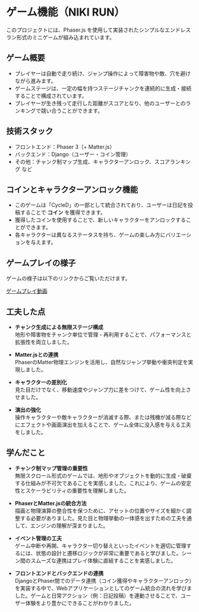 # ゲーム機能（NIKI RUN）

このプロジェクトには、Phaser.js を使用して実装されたシンプルなエンドレスラン形式のミニゲームが組み込まれています。


## ゲーム概要

- プレイヤーは自動で走り続け、ジャンプ操作によって障害物や敵、穴を避けながら進みます。
- ゲームステージは、一定の幅を持つステージチャンクを連続的に生成・接続することで構成されています。
- プレイヤーが生き残って走行した距離がスコアとなり、他のユーザーとのランキングで競い合うことができます。

## 技術スタック
- フロントエンド：Phaser 3（+ Matter.js）
- バックエンド：Django（ユーザー・コイン管理）
- その他：チャンク制マップ生成、キャラクターアンロック、スコアランキング など

## コインとキャラクターアンロック機能

- このゲームは「CycleD」の一部として統合されており、ユーザーは日記を投稿することで **コイン** を獲得できます。
- 獲得したコインを使用することで、新しいキャラクターをアンロックすることができます。
- 各キャラクターは異なるステータスを持ち、ゲームの楽しみ方にバリエーションを与えます。

## ゲームプレイの様子

ゲームの様子は以下のリンクからご覧いただけます。

[ゲームプレイ動画](https://youtu.be/ChiuTB7LyqE)


## 工夫した点

- **チャンク生成による無限ステージ構成**  
  地形や障害物をチャンク単位で管理・再利用することで、パフォーマンスと拡張性を両立しました。

- **Matter.jsとの連携**  
  PhaserのMatter物理エンジンを活用し、自然なジャンプ挙動や衝突判定を実現しました。

- **キャラクターの差別化**  
  見た目だけでなく、移動速度やジャンプ力に差をつけて、ゲーム性を向上させました。

- **演出の強化**  
  操作キャラクターや敵キャラクターが消滅する際、または残機が減る際などにエフェクトや画面演出を加えることで、ゲーム全体に没入感を与える工夫をしました。


## 学んだこと

- **チャンク制マップ管理の重要性**  
  無限スクロール形式のゲームでは、地形やオブジェクトを動的に生成・破棄する仕組みが不可欠であることを実感しました。これにより、ゲームの安定性とスケーラビリティの重要性を理解しました。

- **PhaserとMatter.jsの統合方法**  
  描画と物理演算の整合性を保つために、アセットの位置やサイズを細かく調整する必要がありました。見た目と物理挙動の一体感を出すための工夫を通して、エンジンの理解が深まりました。

- **イベント管理の工夫**  
  ゲーム中断や再開、キャラクター切り替えといったイベントを適切に管理するには、状態の設計と遷移ロジックが非常に重要であると学びました。シーン間のスムーズな連携はプレイ体験に直結することを実感しました。

- **フロントエンドとバックエンドの連携**  
  DjangoとPhaser間でのデータ連携（コイン獲得やキャラクターアンロック）を実装する中で、Webアプリケーションとしてのゲーム統合の流れを学びました。ゲームと日常アクション（例：日記投稿）を連動させることで、ユーザー体験をより豊かにできることがわかりました。
